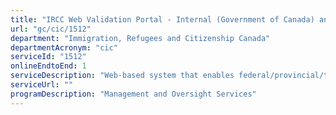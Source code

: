 ```yaml
---
title: "IRCC Web Validation Portal - Internal (Government of Canada) and External (Provinces/Territories)"
url: "gc/cic/1512"
department: "Immigration, Refugees and Citizenship Canada"
departmentAcronym: "cic"
serviceId: "1512"
onlineEndtoEnd: 1
serviceDescription: "Web-based system that enables federal/provincial/territorial partners to validate the status certain non-secure documents, IRCC-issued documents."
serviceUrl: ""
programDescription: "Management and Oversight Services"
---
```

